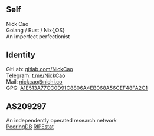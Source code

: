 ## Self
Nick Cao\
Golang / Rust / Nix{,OS}\
An imperfect perfectionist
## Identity
GitLab: [gitlab.com/NickCao](https://gitlab.com/NickCao)\
Telegram: [t.me/NickCao](https://t.me/NickCao)\
Mail: [nickcao@nichi.co](mailto:nickcao@nichi.co)\
GPG: [A1E513A77CC0D91C8806A4EB068A56CEF48FA2C1](https://keys.openpgp.org/vks/v1/by-fingerprint/A1E513A77CC0D91C8806A4EB068A56CEF48FA2C1)
## AS209297
An independently operated research network\
[PeeringDB](https://as209297.peeringdb.com/) [RIPEstat](https://stat.ripe.net/AS209297)
